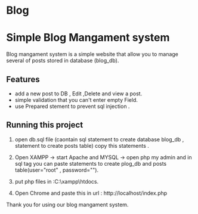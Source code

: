 # Blog

# Simple Blog Mangament system 

Blog mangament system is a simple website that allow you to manage several of posts stored in database (blog_db).


## Features

- add a new post to DB , Edit ,Delete and view a post.
- simple validation that you can't enter empty Field.
- use Prepared stement to prevent sql injection  .

## Running this project

1. open db.sql file (caontain sql statement to create database blog_db , statement to create posts table) copy this statements .

2. Open XAMPP -> start Apache and MYSQL -> open php my admin and in sql tag you can paste statements to create plog_db and posts table(user="root" , password=""). 

3. put php files in :C:\xampp\htdocs.

4. Open Chrome and paste this in url : http://localhost/index.php



Thank you for using our blog mangament system.
